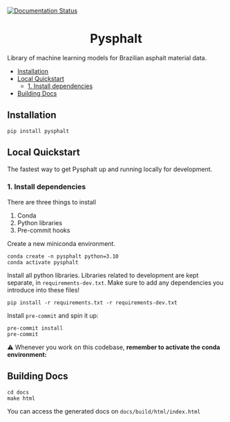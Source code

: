 [![Documentation Status](https://readthedocs.org/projects/pysphalt/badge/?version=latest)](https://pysphalt.readthedocs.io/en/latest/?badge=latest)
<h1 align="center">Pysphalt</h1>

Library of machine learning models for Brazilian asphalt material data.

-   [Installation](#installation)
-   [Local Quickstart](#local-quickstart)
    -   [1. Install dependencies](#1-install-dependencies)
-   [Building Docs](#building-docs)

## Installation

```shell
pip install pysphalt
```
## Local Quickstart

The fastest way to get Pysphalt up and running locally for development.

### 1. Install dependencies

There are three things to install

1. Conda
3. Python libraries
4. Pre-commit hooks

Create a new miniconda environment.

```shell
conda create -n pysphalt python=3.10
conda activate pysphalt
```

Install all python libraries. Libraries related to development are kept separate, in `requirements-dev.txt`. Make sure to add any dependencies you introduce into these files!

```shell
pip install -r requirements.txt -r requirements-dev.txt
```

Install `pre-commit` and spin it up:

```shell
pre-commit install
pre-commit
```

⚠️ Whenever you work on this codebase, **remember to activate the conda environment:**

## Building Docs

```shell
cd docs
make html
```

You can access the generated docs on `docs/build/html/index.html`
